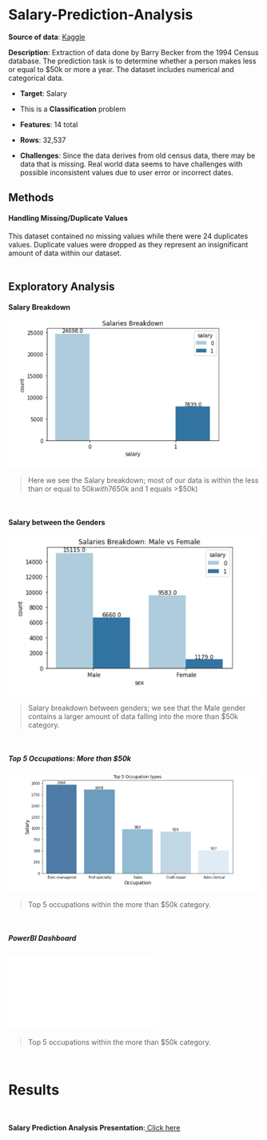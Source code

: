 # Salary-Prediction-Analysis



**Source of data**: [Kaggle](https://www.kaggle.com/datasets/ayessa/salary-prediction-classification)

**Description**: Extraction of data done by Barry Becker from the 1994 Census database. The prediction task is to determine whether a person makes less or equal to $50k or more a year. The dataset includes numerical and categorical data. 

*   **Target**: Salary
*   This is a **Classification** problem


*   **Features**: 14 total


*   **Rows**: 32,537


*   **Challenges**: Since the data derives from old census data, there may be data that is missing. Real world data seems to have challenges with possible inconsistent values due to user error or incorrect dates.


## Methods
#### Handling Missing/Duplicate Values
This dataset contained no missing values while there were 24 duplicates values. Duplicate values were dropped as they represent an insignificant amount of data within our dataset. 
<br>
<br>

## Exploratory Analysis 

#### Salary Breakdown
![Salary Breakdown image](salary_breakdown.png)

> Here we see the Salary breakdown; most of our data is within the less than or equal to $50k with 76%. (0 equals <=$50k and 1 equals >$50k)
<br>

#### Salary between the Genders
![Salary Breakdown Between Gender image](salary_gender.png)

> Salary breakdown between genders; we see that the Male gender contains a larger amount of data falling into the more than $50k category.
<br>

##### Top 5 Occupations: More than $50k
![Top 5 occupations image](top_5.png)

> Top 5 occupations within the more than $50k category.
<br>

##### PowerBI Dashboard
![Top 5 occupations image](Salary_Prediction_Analysis_all.pdf)

> Top 5 occupations within the more than $50k category.
<br>


# Results
<br>

**Salary Prediction Analysis Presentation**:<a href="https://docs.google.com/presentation/d/1DWoRXdvNVrWKYUw72BFdQDpyIZZYY6j70uRr9utBPJg/edit?usp=sharing"> Click here</a>

